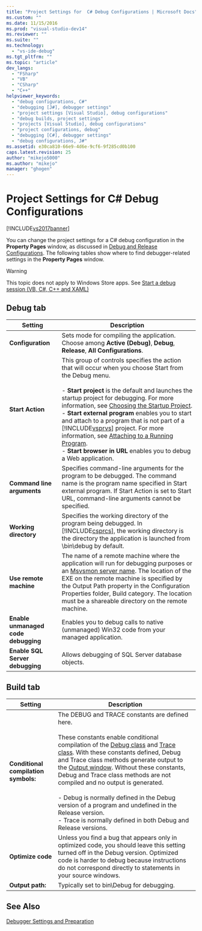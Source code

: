 ```yaml
---
title: "Project Settings for  C# Debug Configurations | Microsoft Docs"
ms.custom: ""
ms.date: 11/15/2016
ms.prod: "visual-studio-dev14"
ms.reviewer: ""
ms.suite: ""
ms.technology: 
  - "vs-ide-debug"
ms.tgt_pltfrm: ""
ms.topic: "article"
dev_langs: 
  - "FSharp"
  - "VB"
  - "CSharp"
  - "C++"
helpviewer_keywords: 
  - "debug configurations, C#"
  - "debugging [J#], debugger settings"
  - "project settings [Visual Studio], debug configurations"
  - "debug builds, project settings"
  - "projects [Visual Studio], debug configurations"
  - "project configurations, debug"
  - "debugging [C#], debugger settings"
  - "debug configurations, J#"
ms.assetid: e30ca810-66e9-4d6e-9cf6-9f285cd0b100
caps.latest.revision: 25
author: "mikejo5000"
ms.author: "mikejo"
manager: "ghogen"
---
```

# Project Settings for  C# Debug Configurations
[!INCLUDE[vs2017banner](../includes/vs2017banner.md)]

You can change the project settings for a C# debug configuration in the **Property Pages** window, as discussed in [Debug and Release Configurations](../debugger/how-to-set-debug-and-release-configurations.md). The following tables show where to find debugger-related settings in the **Property Pages** window.  
  
> [!WARNING]
>  This topic does not apply to Windows Store apps. See [Start a debug session (VB, C#, C++ and XAML)](../debugger/start-a-debugging-session-for-a-store-app-in-visual-studio-vb-csharp-cpp-and-xaml.md)  
  
##  <a name="BKMK_Debug_tab"></a> Debug tab  
  
|**Setting**|**Description**|  
|-----------------|---------------------|  
|**Configuration**|Sets mode for compiling the application. Choose among **Active (Debug)**, **Debug**, **Release**, **All Configurations**.|  
|**Start Action**|This group of controls specifies the action that will occur when you choose Start from the Debug menu.<br /><br /> -   **Start project** is the default and launches the startup project for debugging. For more information, see [Choosing the Startup Project](http://msdn.microsoft.com/en-us/222e3f32-a6fe-4941-bf37-6b2a921129fd).<br />-   **Start external program** enables you to start and attach to a program that is not part of a [!INCLUDE[vsprvs](../includes/vsprvs-md.md)] project. For more information, see [Attaching to a Running Program](http://msdn.microsoft.com/en-us/636d0a52-4bfd-48d2-89ad-d7b9ca4dc4f4).<br />-   **Start browser in URL** enables you to debug a Web application.|  
|**Command line arguments**|Specifies command-line arguments for the program to be debugged. The command name is the program name specified in Start external program. If Start Action is set to Start URL, command-line arguments cannot be specified.|  
|**Working directory**|Specifies the working directory of the program being debugged. In [!INCLUDE[csprcs](../includes/csprcs-md.md)], the working directory is the directory the application is launched from \bin\debug by default.|  
|**Use remote machine**|The name of a remote machine where the application will run for debugging purposes or an [Msvsmon server name](http://msdn.microsoft.com/library/55b60ce7-834b-4e83-a10e-fe4248260a4c). The location of the EXE on the remote machine is specified by the Output Path property in the Configuration Properties folder, Build category. The location must be a shareable directory on the remote machine.|  
|**Enable unmanaged code debugging**|Enables you to debug calls to native (unmanaged) Win32 code from your managed application.|  
|**Enable SQL Server debugging**|Allows debugging of SQL Server database objects.|  
  
##  <a name="BKMK_Build_tab"></a> Build tab  
  
|Setting|Description|  
|-------------|-----------------|  
|**Conditional compilation symbols:**|The DEBUG and TRACE constants are defined here.<br /><br /> These constants enable conditional compilation of the [Debug class](https://msdn.microsoft.com/library/system.diagnostics.debug.aspx) and [Trace class](https://msdn.microsoft.com/library/system.diagnostics.trace.aspx). With these constants defined, Debug and Trace class methods generate output to the [Output window](../ide/reference/output-window.md). Without these constants, Debug and Trace class methods are not compiled and no output is generated.<br /><br /> -   Debug is normally defined in the Debug version of a program and undefined in the Release version.<br />-   Trace is normally defined in both Debug and Release versions.|  
|**Optimize code**|Unless you find a bug that appears only in optimized code, you should leave this setting turned off in the Debug version. Optimized code is harder to debug because instructions do not correspond directly to statements in your source windows.|  
|**Output path:**|Typically set to bin\Debug for debugging.|  
  
## See Also  
 [Debugger Settings and Preparation](../debugger/debugger-settings-and-preparation.md)




